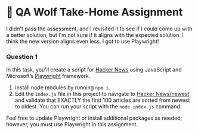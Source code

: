 # 🐺 QA Wolf Take-Home Assignment

I didn't pass the assessment, and I revisited it to see if I could come up with a better solution, but I'm not sure if it aligns with the expected solution. I think the new version aligns even less. I got to use Playwright!

### Question 1

In this task, you'll create a script for [Hacker News](https://news.ycombinator.com/) using JavaScript and Microsoft’s [Playwright](https://playwright.dev/) framework.

1. Install node modules by running `npm i`.
2. Edit the `index.js` file in this project to navigate to [Hacker News/newest](https://news.ycombinator.com/newest) and validate that EXACTLY the first 100 articles are sorted from newest to oldest. You can run your script with the `node index.js` command.

Feel free to update Playwright or install additional packages as needed; however, you must use Playwright in this assignment.
